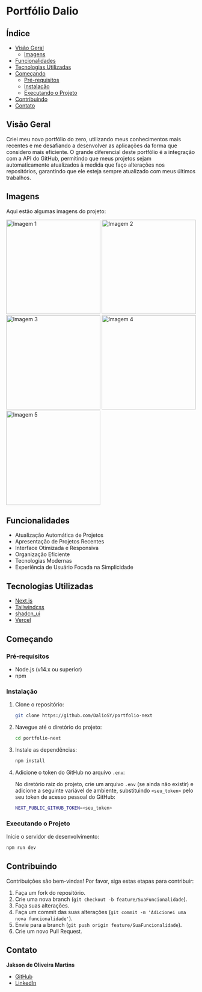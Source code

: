 # Portfólio Dalio

## Índice

- [Visão Geral](#visão-geral)
  - [Imagens](#Imagens)
- [Funcionalidades](#funcionalidades)
- [Tecnologias Utilizadas](#tecnologias-utilizadas)
- [Começando](#começando)
  - [Pré-requisitos](#pré-requisitos)
  - [Instalação](#instalação)
  - [Executando o Projeto](#executando-o-projeto)
- [Contribuindo](#contribuindo)
- [Contato](#contato)

## Visão Geral

Criei meu novo portfólio do zero, utilizando meus conhecimentos mais recentes e me desafiando a desenvolver as aplicações da forma que considero mais eficiente. O grande diferencial deste portfólio é a integração com a API do GitHub, permitindo que meus projetos sejam automaticamente atualizados à medida que faço alterações nos repositórios, garantindo que ele esteja sempre atualizado com meus últimos trabalhos.

## Imagens

Aqui estão algumas imagens do projeto:

<div>
    <img src="/" alt="Imagem 1" width="250"/>
    <img src="/" alt="Imagem 2" width="250"/>
    <img src="/" alt="Imagem 3" width="250"/>
    <img src="/" alt="Imagem 4" width="250"/>
    <img src="/" alt="Imagem 5" width="250"/>
</div>

## Funcionalidades

- Atualização Automática de Projetos
- Apresentação de Projetos Recentes
- Interface Otimizada e Responsiva
- Organização Eficiente
- Tecnologias Modernas
- Experiência de Usuário Focada na Simplicidade

## Tecnologias Utilizadas

- [Next.js](https://nextjs.org/)
- [Tailwindcss](https://tailwindcss.com/)
- [shadcn_ui](https://ui.shadcn.com/)
- [Vercel](https://vercel.com/)

## Começando

### Pré-requisitos

- Node.js (v14.x ou superior)
- npm

### Instalação

1. Clone o repositório:

   ```bash
   git clone https://github.com/DalioSY/portfolio-next
   ```

2. Navegue até o diretório do projeto:

   ```bash
   cd portfolio-next
   ```

3. Instale as dependências:

   ```bash
   npm install
   ```

4. Adicione o token do GitHub no arquivo `.env`:

   No diretório raiz do projeto, crie um arquivo `.env` (se ainda não existir) e adicione a seguinte variável de ambiente, substituindo `<seu_token>` pelo seu token de acesso pessoal do GitHub:

   ```bash
   NEXT_PUBLIC_GITHUB_TOKEN=<seu_token>
   ```

### Executando o Projeto

Inicie o servidor de desenvolvimento:

```bash
npm run dev
```

## Contribuindo

Contribuições são bem-vindas! Por favor, siga estas etapas para contribuir:

1. Faça um fork do repositório.
2. Crie uma nova branch (`git checkout -b feature/SuaFuncionalidade`).
3. Faça suas alterações.
4. Faça um commit das suas alterações (`git commit -m 'Adicionei uma nova funcionalidade'`).
5. Envie para a branch (`git push origin feature/SuaFuncionalidade`).
6. Crie um novo Pull Request.

## Contato

**Jakson de Oliveira Martins**

- [GitHub](https://github.com/jaksondeoliveiramartins)
- [LinkedIn](https://www.linkedin.com/in/jaksondeoliveiramartins/)

